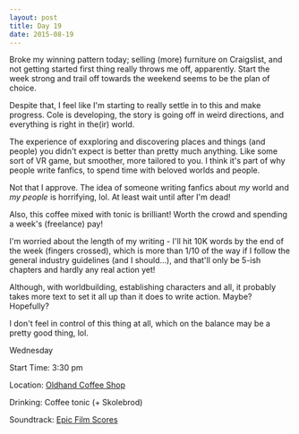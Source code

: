 ```yaml
---
layout: post
title: Day 19
date: 2015-08-19
---
```


Broke my winning pattern today; selling (more) furniture on Craigslist, and not getting started first thing really throws me off, apparently. Start the week strong and trail off towards the weekend seems to be the plan of choice. 

Despite that, I feel like I'm starting to really settle in to this and make progress. Cole is developing, the story is going off in weird directions, and everything is right in the(ir) world. 

The experience of exxploring and discovering places and things (and people) you didn't expect is better than pretty much anything. Like some sort of VR game, but smoother, more tailored to you. I think it's part of why people write fanfics, to spend time with beloved worlds and people. 

Not that I approve. The idea of someone writing fanfics about *my* world and *my people* is horrifying, lol. At least wait until after I'm dead! 

Also, this coffee mixed with tonic is brilliant! Worth the crowd and spending a week's (freelance) pay! 

I'm worried about the length of my writing - I'll hit 10K words by the end of the week (fingers crossed), which is more than 1/10 of the way if I follow the general industry guidelines (and I should...), and that'll only be 5-ish chapters and hardly any real action yet! 

Although, with worldbuilding, establishing characters and all, it probably takes more text to set it all up than it does to write action. Maybe? Hopefully? 

I don't feel in control of this thing at all, which on the balance may be a pretty good thing, lol.


Wednesday

Start Time: 3:30 pm

Location: <a href="http://www.oldhandcoffee.com">Oldhand Coffee Shop</a>

Drinking: Coffee tonic (+ Skolebrod)

Soundtrack: <a href="https://play.google.com/music/r/m/L7yyx4akq7fvqanr2sxeemvwhvq?t=Epic_Film_Scores">Epic Film Scores</a>
